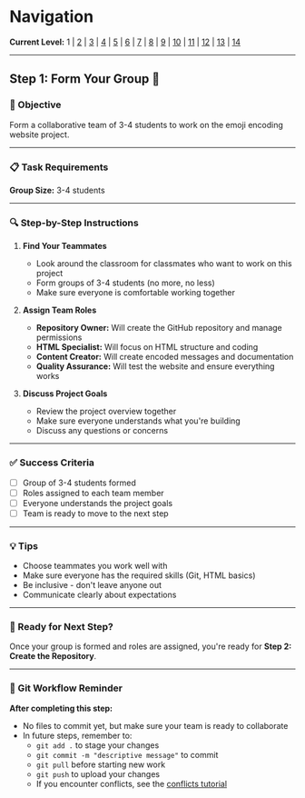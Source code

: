 # Navigation
**Current Level:** 1 | [2](./lesson-code-org-u5-3-mini-project-lv2.md) | [3](./lesson-code-org-u5-3-mini-project-lv3.md) | [4](./lesson-code-org-u5-3-mini-project-lv4.md) | [5](./lesson-code-org-u5-3-mini-project-lv5.md) | [6](./lesson-code-org-u5-3-mini-project-lv6.md) | [7](./lesson-code-org-u5-3-mini-project-lv7.md) | [8](./lesson-code-org-u5-3-mini-project-lv8.md) | [9](./lesson-code-org-u5-3-mini-project-lv9.md) | [10](./lesson-code-org-u5-3-mini-project-lv10.md) | [11](./lesson-code-org-u5-3-mini-project-lv11.md) | [12](./lesson-code-org-u5-3-mini-project-lv12.md) | [13](./lesson-code-org-u5-3-mini-project-lv13.md) | [14](./lesson-code-org-u5-3-mini-project-lv14.md)

---

## Step 1: Form Your Group 👥

### 🎯 Objective

Form a collaborative team of 3-4 students to work on the emoji encoding website project.

---

### 📋 Task Requirements

**Group Size:** 3-4 students

---

### 🔍 Step-by-Step Instructions

1. **Find Your Teammates**
   - Look around the classroom for classmates who want to work on this project
   - Form groups of 3-4 students (no more, no less)
   - Make sure everyone is comfortable working together

2. **Assign Team Roles**
   - **Repository Owner:** Will create the GitHub repository and manage permissions
   - **HTML Specialist:** Will focus on HTML structure and coding
   - **Content Creator:** Will create encoded messages and documentation
   - **Quality Assurance:** Will test the website and ensure everything works

3. **Discuss Project Goals**
   - Review the project overview together
   - Make sure everyone understands what you're building
   - Discuss any questions or concerns

---

### ✅ Success Criteria

- [ ] Group of 3-4 students formed
- [ ] Roles assigned to each team member
- [ ] Everyone understands the project goals
- [ ] Team is ready to move to the next step

---

### 💡 Tips

- Choose teammates you work well with
- Make sure everyone has the required skills (Git, HTML basics)
- Be inclusive - don't leave anyone out
- Communicate clearly about expectations

---

### 🚀 Ready for Next Step?

Once your group is formed and roles are assigned, you're ready for **Step 2: Create the Repository**.

---

### 💾 Git Workflow Reminder

**After completing this step:**
- No files to commit yet, but make sure your team is ready to collaborate
- In future steps, remember to:
  - `git add .` to stage your changes
  - `git commit -m "descriptive message"` to commit
  - `git pull` before starting new work
  - `git push` to upload your changes
  - If you encounter conflicts, see the [conflicts tutorial](./conflicts.md) 